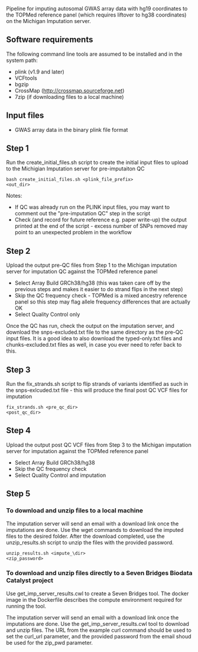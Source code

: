 Pipeline for imputing autosomal GWAS array data with hg19 coordinates to the
TOPMed reference panel (which requires liftover to hg38 coordinates) on the
Michigan Imputation server. 

## Software requirements

The following command line tools are assumed to be installed and in the system
path:

* plink (v1.9 and later)
* VCFtools
* bgzip
* CrossMap (http://crossmap.sourceforge.net)
* 7zip (if downloading files to a local machine)

## Input files

* GWAS array data in the binary plink file format

## Step 1

Run the create\_initial\_files.sh script to create the initial input files to
upload to the Michigian Imputation server for pre-imputaiton QC

<code>bash create\_initial\_files.sh \<plink\_file\_prefix\> \<out\_dir\></code>

Notes: 

* If QC was already run on the PLINK input files, you may want to comment out the "pre-imputation QC" step in the script
* Check (and record for future reference e.g. paper write-up) the output printed at the end of the script - excess number of SNPs removed may point to an unexpected problem in the workflow

## Step 2

Upload the output pre-QC files from Step 1 to the Michigan imputation server for
imputation QC against the TOPMed reference panel

* Select Array Build GRCh38/hg38 (this was taken care off by the previous steps and makes it easier to do strand flips in the next step)
* Skip the QC frequency check - TOPMed is a mixed ancestry reference panel so this step may flag allele frequency differences that are actually OK
* Select Quality Control only

Once the QC has run, check the output on the imputation server, and download the
snps-excluded.txt file to the same directory as the pre-QC input files.
It is a good idea to also download the typed-only.txt files and
chunks-excluded.txt files as well, in case you ever need to refer back to this.

## Step 3

Run the fix\_strands.sh script to flip strands of variants identified as such in
the snps-exlcuded.txt file - this will produce the final post QC VCF files for
imputation

<code>fix\_strands.sh \<pre\_qc\_dir\> \<post\_qc\_dir\></code>

## Step 4

Upload the output post QC VCF files from Step 3 to the Michigan imputation server for
imputation against the TOPMed reference panel

* Select Array Build GRCh38/hg38 
* Skip the QC frequency check 
* Select Quality Control and imputation

## Step 5

### To download and unzip files to a local machine

The imputation server will send an email with a download link once the
imputations are done. Use the wget commands to download the imputed files to the
desired folder. After the download completed, use the unzip\_results.sh script to unzip the files with the
provided password.

<code>unzip\_results.sh \<impute\_\dir> \<zip\_password\></code>

### To download and unzip files directly to a Seven Bridges Biodata Catalyst project

Use get\_imp\_server\_results.cwl to create a Seven Bridges tool. The docker
image in the Dockerfile describes the compute environment required for running
the tool. 

The imputation server will send an email with a download link once the
imputations are done. Use the get\_imp\_server\_results.cwl tool to download and unzip files. 
The URL from the example curl command should be used to set the curl\_url parameter, 
and the provided password from the email shoud be used for the zip\_pwd parameter. 


